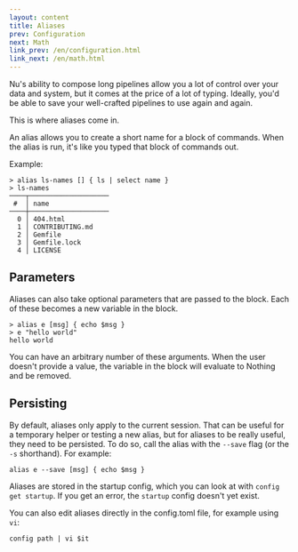 ```yaml
---
layout: content
title: Aliases
prev: Configuration
next: Math
link_prev: /en/configuration.html
link_next: /en/math.html
---
```


Nu's ability to compose long pipelines allow you a lot of control over your data and system, but it comes at the price of a lot of typing. Ideally, you'd be able to save your well-crafted pipelines to use again and again.

This is where aliases come in.

An alias allows you to create a short name for a block of commands.  When the alias is run, it's like you typed that block of commands out.

Example:

```
> alias ls-names [] { ls | select name }
> ls-names
────┬────────────────────
 #  │ name 
────┼────────────────────
  0 │ 404.html 
  1 │ CONTRIBUTING.md 
  2 │ Gemfile 
  3 │ Gemfile.lock 
  4 │ LICENSE 
```

## Parameters

Aliases can also take optional parameters that are passed to the block.  Each of these becomes a new variable in the block.

```
> alias e [msg] { echo $msg }
> e "hello world"
hello world
```

You can have an arbitrary number of these arguments.  When the user doesn't provide a value, the variable in the block will evaluate to Nothing and be removed.

## Persisting

By default, aliases only apply to the current session. That can be useful for a temporary helper or testing a new alias, but for aliases to be really useful, they need to be persisted. To do so, call the alias with the `--save` flag (or the `-s` shorthand). For example:

```
alias e --save [msg] { echo $msg }
```

Aliases are stored in the startup config, which you can look at with `config get startup`. If you get an error, the `startup` config doesn't yet exist.

You can also edit aliases directly in the config.toml file, for example using `vi`:

```
config path | vi $it
```
